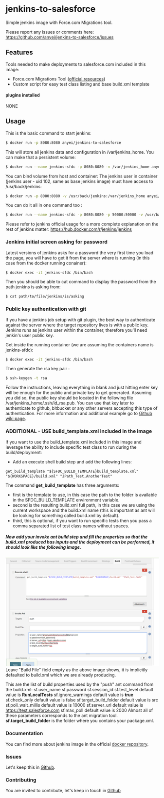 # jenkins-to-salesforce

Simple jenkins image with Force.com Migrations tool.

Please report any issues or comments here:
https://github.com/anyei/jenkins-to-salesforce/issues

## Features
Tools needed to make deployments to salesforce.com included in this image:
* Force.com Migrations Tool ([official resources]( https://developer.salesforce.com/page/Force.com_Migration_Tool ))
* Custom script for easy test class listing and base build.xml template

#### plugins installed
NONE

## Usage

This is the basic command to start jenkins:
```sh
$ docker run -p 8080:8080 anyei/jenkins-to-salesforce
```
This will store all jenkins data and configuration in /var/jenkins_home. You can make that a persistent volume:

```sh
$ docker run --name jenkins-sfdc -p 8080:8080 -v /var/jenkins_home anyei/jenkins-to-salesforce
```

You can bind volume from host and container: 
The jenkins user in container (jenkins user - uid 102, same as base jenkins image) must have access to /usr/back/jenkins:

```sh
$ docker run -p 8080:8080 -v /usr/back/jenkins:/var/jenkins_home anyei/jenkins-to-salesforce
```

You can do it all in one command too : 
```sh
$ docker run --name jenkins-sfdc -p 8080:8080 -p 50000:50000 -v /usr/back/jenkins:/var/jenkins_home -d anyei/jenkins-to-salesforce
```

Please refer to jenkins official usage for a more complete explanation on the rest of jenkins matter: https://hub.docker.com/r/jenkins/jenkins

### Jenkins initial screen asking for password
Latest versions of jenkins asks for a password the very first time you load the page, you will have to get it from the server where is running (in this case from the docker running conainer):
```sh
$ docker exec -it jenkins-sfdc /bin/bash
```
Then you should be able to cat command to display the password from the path jenkins is asking from:
```sh
$ cat path/to/file/jenkins/is/asking
```

### Public key authentication with git
If you have a jenkins job setup with git plugin, the best way to authenticate against the server where the target repository lives is with a public key. Jenkins runs as jenkins user within the container, therefore you'll need jenkin's user public key.

Get inside the running container (we are assuming the containers name is jenkins-sfdc):
```sh
$ docker exec -it jenkins-sfdc /bin/bash 
```
Then generate the rsa key pair :
```sh
$ ssh-keygen -t rsa 
```
Follow the instructions, leaving everything in blank and just hitting enter key will be enough for the public and private key to get generated. Assuming you did so, the public key should be located in the following file /var/jenkins_home/.ssh/id_rsa.pub. You can use that key later to authenticate to github, bitbucket or any other servers accepting this type of authentication. For more information and additional example go to [Github wiki page](https://github.com/anyei/jenkins-to-salesforce/wiki).

### ADDITIONAL - USE build_template.xml included in the image

If you want to use the build_template.xml included in this image and leverage the ability to include specific test class to run during the build/deployment:
* Add an execute shell build step and add the following lines:
```
get_build_template "${SFDC_BUILD_TEMPLATE}build_template.xml" "${WORKSPACE}/build.xml" "JPath_Test,AnotherTest"
```

The command **get_build_template** has three arguments:
* first is the template to use, in this case the path to the folder is available in the SFDC_BUILD_TEMPLATE environment variable.
* second is the resulting build.xml full path, in this case we are using the current workspace and the build.xml name (this is important as ant will be looking for something called build.xml by default).
* third, this is optional, if you want to run specific tests then you pass a comma separated list of test class names without spaces.

##### Now add your invoke ant build step and fill the properties so that the build.xml produced has inputs and the deployment can be performed, it should look like the following image.

![push to salesforce](https://github.com/anyei/jenkins-to-salesforce/raw/master/images/pushToSfdc.PNG)
Leave "Build File" field empty as the above image shows, it is implicitly defaulted to build.xml which we are already producing.

This are the list of build properties used by the "push" ant command from the build.xml:
sf.user_name
sf.password
sf.session_id
sf.test_level               default value is **RunLocalTests**
sf.ignore_warnings          default value is **true**
sf.check_only               default value is false
sf.target_build_folder      default value is src
sf.poll_wait_millis         default value is 10000
sf.server_url               default value is https://test.salesforce.com
sf.max_poll                 default value is 2000
Almost all of these parameters corresponds to the ant migration tool.
**sf.target_build_folder** is the folder where you contains your package.xml.

### Documentation
You can find more about jenkins image in the official [docker repository](https://hub.docker.com/r/jenkins/jenkins).

### Issues
Let's keep this in [Github](https://github.com/anyei/jenkins-to-salesforce/issues).

### Contributing

You are invited to contribute, let's keep in touch in [Github](https://github.com/anyei/jenkins-to-salesforce)


